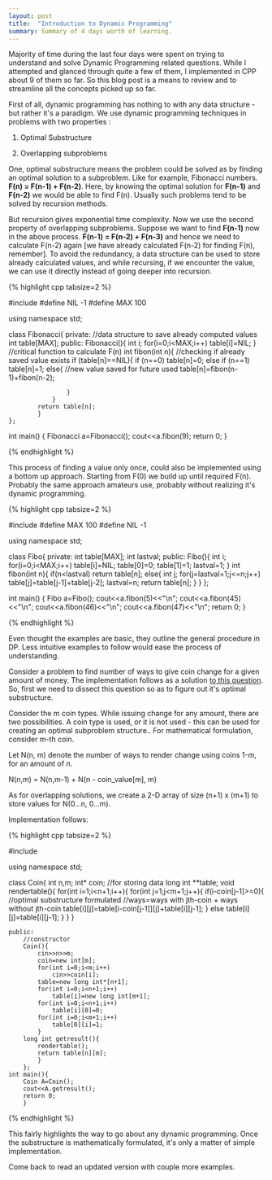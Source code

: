 ```yaml
---
layout: post
title:  "Introduction to Dynamic Programming"
summary: Summary of 4 days worth of learning.
---
```


Majority of time during the last four days were spent on trying to understand and solve Dynamic Programming related questions. While I attempted and glanced through quite a few of them, I implemented in CPP about 9 of them so far. So this blog post is a means to review and to streamline all the concepts picked up so far. 

First of all, dynamic programming has nothing to with any data structure - but rather it's a paradigm. We use dynamic programming techniques in problems with two properties :

1) Optimal Substructure
 
2) Overlapping subproblems

One, optimal substructure means the problem could be solved as by finding an optimal solution to a subproblem. Like for example, Fibonacci numbers. **F(n) = F(n-1) + F(n-2)**. Here, by knowing the optimal solution for **F(n-1)** and **F(n-2)** we would be able to find F(n). Usually such problems tend to be solved by recursion methods. 

But recursion gives exponential time complexity. Now we use the second property of overlapping subproblems. Suppose we want to find **F(n-1)** now in the above process. **F(n-1) = F(n-2) + F(n-3)** and hence we need to calculate F(n-2) again [we have already calculated F(n-2) for finding F(n), remember]. To avoid the redundancy, a data structure can be used to store already calculated values, and while recursing, if we encounter the value, we can use it directly instead of going deeper into recursion.

{% highlight cpp tabsize=2 %}

#include <iostream>
#define NIL -1
#define MAX 100

using namespace std;

class Fibonacci{
	private:
		//data structure to save already computed values
		int table[MAX]; 
	public:
		Fibonacci(){
			int i;
			for(i=0;i<MAX;i++)
				table[i]=NIL;
			}
		//critical function to calculate F(n)
		int fibon(int n){
			//checking if already saved value exists
			if (table[n]==NIL){
				if (n==0) table[n]=0;
				else if (n==1) table[n]=1;
				else{
					//new value saved for future used
					table[n]=fibon(n-1)+fibon(n-2); 
					
					}
				}
			return table[n];
			}
	};
		
int main()
	{
		Fibonacci a=Fibonacci();
		cout<<a.fibon(9);
		return 0;
	}

{% endhighlight %}

This process of finding a value only once, could also be implemented using a bottom up approach. Starting from F(0) we build up until required F(n). Probably the same approach amateurs use, probably without realizing it's dynamic programming. 

{% highlight cpp tabsize=2 %}

#include<iostream>
#define MAX 100
#define NIL -1

using namespace std;

class Fibo{
	private:
		int table[MAX];
		int lastval;
	public:
		Fibo(){
			int i;	
			for(i=0;i<MAX;i++)
				table[i]=NIL;
			table[0]=0;
			table[1]=1;
			lastval=1;
			}
		int fibon(int n){
			if(n<lastval)
				return table[n];
			else{
				int j;
				for(j=lastval+1;j<=n;j++)
					table[j]=table[j-1]+table[j-2];
				lastval=n;
				return table[n];
				}
		}
	};

int main()
	{
		Fibo a=Fibo();
		cout<<a.fibon(5)<<"\n";
		cout<<a.fibon(45)<<"\n";
		cout<<a.fibon(46)<<"\n";
		cout<<a.fibon(47)<<"\n";
		return 0;
	}
			
{% endhighlight %}

Even thought the examples are basic, they outline the general procedure in DP. Less intuitive examples to follow would ease the process of understanding.

Consider a problem to find number of ways to give coin change for a given amount of money. The implementation follows as a solution [to this question](). So, first we need to dissect this question so as to figure out it's optimal substructure. 

Consider the m coin types. While issuing change for any amount, there are two possibilities. A coin type is used, or it is not used - this can be used for creating an optimal subproblem structure.. For mathematical formulation, consider m-th coin.

Let N(n, m) denote the number of ways to render change using coins 1-_m_, for an amount of _n_.

N(n,m) = N(n,m-1) + N(n - coin_value[m], m)

As for overlapping solutions, we create a 2-D array of size (n+1) x (m+1) to store values for N(0...n, 0...m).

Implementation follows:

{% highlight cpp tabsize=2 %}

#include <iostream>

using namespace std;

class Coin{
	int n,m;
	int* coin;
	//for storing data
	long int **table;
	void rendertable(){
		for(int i=1;i<n+1;i++){
			for(int j=1;j<m+1;j++){
				if(i-coin[j-1]>=0){
					//optimal substructure formulated
					//ways=ways with jth-coin + ways without jth-coin
					table[i][j]=table[i-coin[j-1]][j]+table[i][j-1];
					}
				else
					table[i][j]=table[i][j-1];
				}
			}
		}
	
	public:
		//constructor
		Coin(){
			cin>>n>>m;
			coin=new int[m];
			for(int i=0;i<m;i++)
				cin>>coin[i];
			table=new long int*[n+1];
			for(int i=0;i<n+1;i++)
				table[i]=new long int[m+1];
			for(int i=0;i<n+1;i++)
				table[i][0]=0;
			for(int i=0;i<m+1;i++)
				table[0][i]=1;
			}
		long int getresult(){
			rendertable();
			return table[n][m];
			}
		};
	int main(){
		Coin A=Coin();
		cout<<A.getresult();
		return 0;
		}

{% endhighlight %}

This fairly highlights the way to go about any dynamic programming. Once the substructure is mathematically formulated, it's only a matter of simple implementation.

Come back to read an updated version with couple more examples.